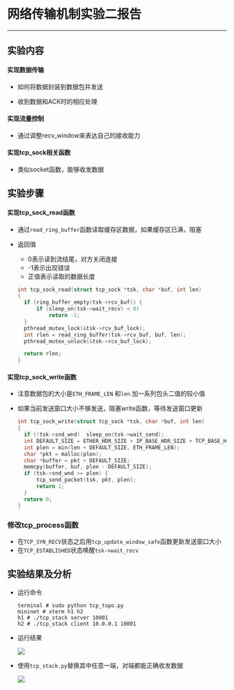 # 网络传输机制实验二报告 
- - -
## 实验内容

#### 实现数据传输

- 如何将数据封装到数据包并发送

- 收到数据和ACK时的相应处理

#### 实现流量控制

- 通过调整recv_window来表达自己的接收能力

#### 实现tcp_sock相关函数

- 类似socket函数，能够收发数据

## 实验步骤

#### 实现tcp_sock_read函数

- 通过`read_ring_buffer`函数读取缓存区数据，如果缓存区已满，阻塞

- 返回值

  - 0表示读到流结尾，对方关闭连接
  - -1表示出现错误
  - 正值表示读取的数据长度

  ```c
  int tcp_sock_read(struct tcp_sock *tsk, char *buf, int len)
  {
  	if (ring_buffer_empty(tsk->rcv_buf)) {
  		if (sleep_on(tsk->wait_recv) < 0)
  			return -1;
  	}
  	pthread_mutex_lock(&tsk->rcv_buf_lock);
  	int rlen = read_ring_buffer(tsk->rcv_buf, buf, len);
  	pthread_mutex_unlock(&tsk->rcv_buf_lock);
  
  	return rlen;
  }
  ```

#### 实现tcp_sock_write函数

- 注意数据包的大小是`ETH_FRAME_LEN` 和`len` 加一系列包头二值的较小值

- 如果当前发送窗口大小不够发送，阻塞write函数，等待发送窗口更新

  ```c
  int tcp_sock_write(struct tcp_sock *tsk, char *buf, int len)
  {
  	if (!tsk->snd_wnd)  sleep_on(tsk->wait_send);
  	int DEFAULT_SIZE = ETHER_HDR_SIZE + IP_BASE_HDR_SIZE + TCP_BASE_HDR_SIZE;
  	int plen = min(len + DEFAULT_SIZE, ETH_FRAME_LEN);
  	char *pkt = malloc(plen);
  	char *buffer = pkt + DEFAULT_SIZE;
  	memcpy(buffer, buf, plen - DEFAULT_SIZE);
  	if (tsk->snd_wnd >= plen) {
  		tcp_send_packet(tsk, pkt, plen);
  		return 1;
  	}
  	return 0;
  }
  ```

### 修改tcp_process函数

- 在`TCP_SYN_RECV`状态之后用`tcp_update_window_safe`函数更新发送窗口大小
- 在`TCP_ESTABLISHED`状态唤醒`tsk->wait_recv`

## 实验结果及分析

- 运行命令

  ```shell
  terminal # sudo python tcp_topo.py
  mininet # xterm h1 h2
  h1 # ./tcp_stack server 10001
  h2 # ./tcp_stack client 10.0.0.1 10001
  ```

- 运行结果

  ![](pic/1.PNG)

- 使用`tcp_stack.py`替换其中任意一端，对端都能正确收发数据

  ![](pic/2.PNG)
